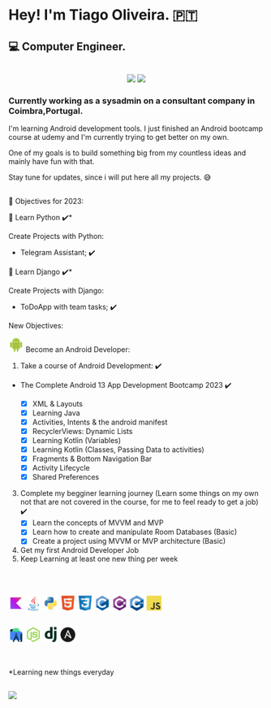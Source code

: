 # Hey! I'm Tiago Oliveira. 🇵🇹

## 💻 Computer Engineer.
<br>
<div align="center">
<img height="180em" src="https://github-readme-stats.vercel.app/api?username=TiagoOliveiraa&show_icons=true&theme=dark&include_all_commits=true&count_private=true"/>
<img height="180em" src="https://github-readme-stats.vercel.app/api/top-langs/?username=TiagoOliveiraa&layout=compact&langs_count=7&theme=dark"/>
</div>
 
### Currently working as a sysadmin on a consultant company in Coimbra,Portugal.

I'm learning Android development tools. I just finished an Android bootcamp course at udemy and I'm currently trying to get better on my own.

One of my goals is to build something big from my countless ideas and mainly have fun with that.

Stay tune for updates, since i will put here all my projects. 😅

##

🏁 Objectives for 2023:

🐍 Learn Python ✔️*

Create Projects with Python:
 - Telegram Assistant; ✔️

🦎 Learn Django ✔️*

Create Projects with Django:
 - ToDoApp with team tasks; ✔️

New Objectives:
 
 <img width="30" height="30" src="https://raw.githubusercontent.com/devicons/devicon/1119b9f84c0290e0f0b38982099a2bd027a48bf1/icons/android/android-plain.svg"> Become an Android Developer:
  1. Take a course of Android Development: ✔️

   - The Complete Android 13 App Development Bootcamp 2023 ✔️
     
       - [x] XML & Layouts
       - [x] Learning Java
       - [x] Activities, Intents & the android manifest
       - [x] RecyclerViews: Dynamic Lists
       - [x] Learning Kotlin (Variables)
       - [x] Learning Kotlin (Classes, Passing Data to activities)
       - [x] Fragments & Bottom Navigation Bar
       - [x] Activity Lifecycle
       - [x] Shared Preferences
    
   3. Complete my begginer learning journey (Learn some things on my own not that are not covered in the course, for me to feel ready to get a job) ✔️
      - [x] Learn the concepts of MVVM and MVP
      - [x] Learn how to create and manipulate Room Databases (Basic)
      - [x] Create a project using MVVM or MVP architecture (Basic)
     
   4. Get my first Android Developer Job
   5. Keep Learning at least one new thing per week

##

<div style="display: inline-block;">
 <br>
 <br> 
 <img width="30" height="30" src="https://raw.githubusercontent.com/devicons/devicon/1119b9f84c0290e0f0b38982099a2bd027a48bf1/icons/kotlin/kotlin-original.svg">
 <img width="30" height="30" src="https://raw.githubusercontent.com/devicons/devicon/1119b9f84c0290e0f0b38982099a2bd027a48bf1/icons/java/java-original.svg">
 <img width="30" height="30" src="https://raw.githubusercontent.com/devicons/devicon/master/icons/python/python-original.svg">
 <img width="30" height="30" src="https://github.com/devicons/devicon/blob/1119b9f84c0290e0f0b38982099a2bd027a48bf1/icons/html5/html5-original.svg">
 <img width="30" height="30" src="https://github.com/devicons/devicon/blob/1119b9f84c0290e0f0b38982099a2bd027a48bf1/icons/css3/css3-original.svg">
 <img width="30" height="30" src="https://github.com/devicons/devicon/blob/1119b9f84c0290e0f0b38982099a2bd027a48bf1/icons/c/c-original.svg">
 <img width="30" height="30" src="https://raw.githubusercontent.com/devicons/devicon/master/icons/csharp/csharp-original.svg">
 <img width="30" height="30" src="https://github.com/devicons/devicon/blob/1119b9f84c0290e0f0b38982099a2bd027a48bf1/icons/cplusplus/cplusplus-original.svg">
 <img width="30" height="30" src="https://github.com/devicons/devicon/blob/master/icons/javascript/javascript-original.svg"> 
 
 ##
 <img width="30" height="30" src="https://raw.githubusercontent.com/devicons/devicon/1119b9f84c0290e0f0b38982099a2bd027a48bf1/icons/androidstudio/androidstudio-original.svg">
 <img width="30" height="30" src="https://github.com/devicons/devicon/blob/master/icons/nodejs/nodejs-original.svg">
 <img width="30" height="30" src="https://github.com/devicons/devicon/blob/1119b9f84c0290e0f0b38982099a2bd027a48bf1/icons/django/django-plain.svg">
 <img width="30" height="30" src="https://raw.githubusercontent.com/devicons/devicon/master/icons/ansible/ansible-original.svg">

 
 
 <br>
 <br>
</div>


##

 \*Learning new things everyday
 
 ##
 
 <div>
 <a href="https://www.linkedin.com/in/oliveirafilipetiago/" target="_blank"><img src="https://img.shields.io/badge/-LinkedIn-%230077B5?style=for-the-badge&logo=linkedin&logoColor=white" target="_blank"></a> 
</div>
